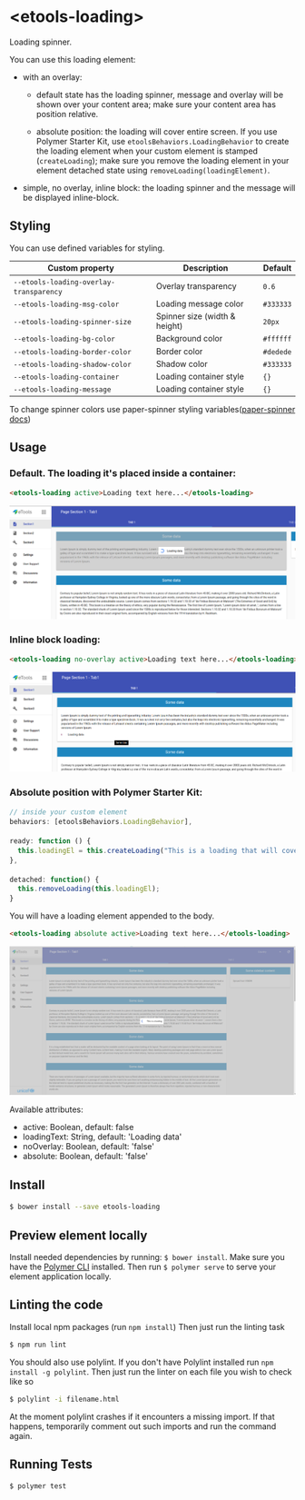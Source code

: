 # \<etools-loading\>

Loading spinner.

You can use this loading element:
- with an overlay:
    - default state has the loading spinner, message and overlay will be shown over your content area;
    make sure your content area has position relative.

    - absolute position: the loading will cover entire screen. If you use Polymer Starter Kit,
    use `etoolsBehaviors.LoadingBehavior` to create the loading element when your custom element is stamped (`createLoading`);
    make sure you remove the loading element in your element detached state using `removeLoading(loadingElement)`.

- simple, no overlay, inline block: the loading spinner and the message will be displayed inline-block.

## Styling

You can use defined variables for styling.

Custom property | Description | Default
----------------|-------------|----------
`--etools-loading-overlay-transparency` | Overlay transparency | `0.6`
`--etools-loading-msg-color` | Loading message color | `#333333`
`--etools-loading-spinner-size` | Spinner size (width & height) | `20px`
`--etools-loading-bg-color` | Background color | `#ffffff`
`--etools-loading-border-color` | Border color | `#dedede`
`--etools-loading-shadow-color` | Shadow color | `#333333`
`--etools-loading-container` | Loading container style | `{}`
`--etools-loading-message` | Loading container style | `{}`

To change spinner colors use paper-spinner styling variables([paper-spinner docs](https://elements.polymer-project.org/elements/paper-spinner))


## Usage

### Default. The loading it's placed inside a container:
```html
<etools-loading active>Loading text here...</etools-loading>
```
![Loading inside a container](etools-loading-contained.png)

### Inline block loading:
```html
<etools-loading no-overlay active>Loading text here...</etools-loading>
```
![Loading inside a container](etools-loading-inline-block-position.png)


### Absolute position with Polymer Starter Kit:

```javascript
// inside your custom element
behaviors: [etoolsBehaviors.LoadingBehavior],

ready: function () {
  this.loadingEl = this.createLoading("This is a loading that will cover entire screen!");
},

detached: function() {
  this.removeLoading(this.loadingEl);
}
```
You will have a loading element appended to the body.
```html
<etools-loading absolute active>Loading text here...</etools-loading>
```
![Loading inside a container](etools-loading-absolute-position.png)

Available attributes:
* active: Boolean, default: false
* loadingText: String, default: 'Loading data'
* noOverlay: Boolean, default: 'false'
* absolute: Boolean, default: 'false'

## Install
```bash
$ bower install --save etools-loading
```

## Preview element locally
Install needed dependencies by running: `$ bower install`.
Make sure you have the [Polymer CLI](https://www.npmjs.com/package/polymer-cli) installed. Then run `$ polymer serve` to serve your element application locally.

## Linting the code

Install local npm packages (run `npm install`)
Then just run the linting task

```bash
$ npm run lint
```
You should also use polylint. If you don't have Polylint installed run `npm install -g polylint`.
Then just run the linter on each file you wish to check like so

```bash
$ polylint -i filename.html
```
At the moment polylint crashes if it encounters a missing import. If that happens, temporarily comment out such imports and run the command again.

## Running Tests

```
$ polymer test
```
